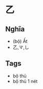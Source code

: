 # 乙

## Nghĩa
* (bộ) Ất
* 乙,龴,し

## Tags
* bộ thủ
* bộ thủ 1 nét

<script>window.HANZI_FIELD='乙';</script>
